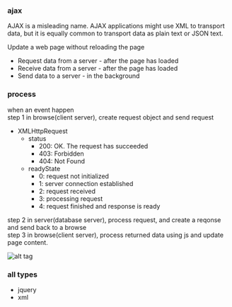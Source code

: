### ajax
AJAX is a misleading name. AJAX applications might use XML to transport data, but it is equally common to transport data as plain text or JSON text.

Update a web page without reloading the page  
* Request data from a server - after the page has loaded  
* Receive data from a server - after the page has loaded  
* Send data to a server - in the background  


### process 
when an event happen     
step 1 in browse(client server), create request object and send request   
* XMLHttpRequest
  * status
    * 200: OK. The request has succeeded
    * 403: Forbidden
    * 404: Not Found
  * readyState    
    * 0: request not initialized 
    * 1: server connection established
    * 2: request received 
    * 3: processing request 
    * 4: request finished and response is ready
    


step 2 in server(database server), process request, and create a reqonse and send back to a browse     
step 3 in browse(client server), process returned data using js and update page content.      

![alt tag](https://www.w3schools.com/xml/ajax.gif)


### all types
* jquery  
* xml  







